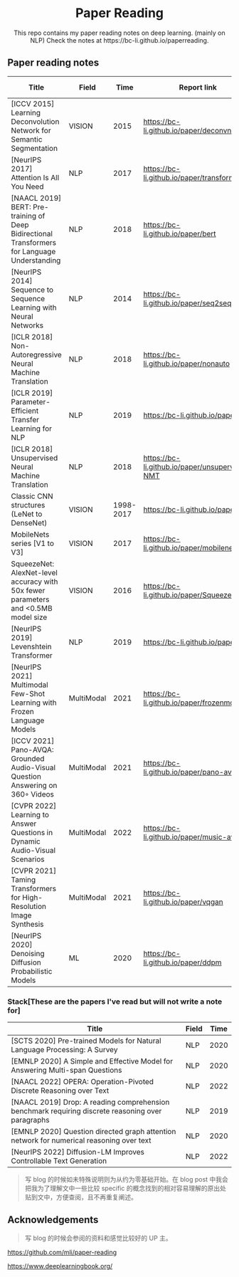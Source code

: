  <h1 align="center">Paper Reading</h1>

<div align="center"> 
  This repo contains my paper reading notes on deep learning. (mainly on NLP)
  Check the notes at https://bc-li.github.io/paperreading.
</div>

## Paper reading notes

| Title                                                        | Field | Time | Report link                       | Time I started | Status      |
| ------------------------------------------------------------ | ----- | ---- | --------------------------------- | ----------- | ----------- |
| [ICCV 2015] Learning Deconvolution Network for Semantic Segmentation | VISION   | 2015 | https://bc-li.github.io/paper/deconvnet | 2021/5/17 | Done |
| [NeurIPS 2017] Attention Is All You Need                     | NLP   | 2017 | https://bc-li.github.io/paper/transformer | 2021/12/11 | Done |
| [NAACL 2019] BERT: Pre-training of Deep Bidirectional Transformers for Language Understanding | NLP   | 2018 | https://bc-li.github.io/paper/bert         | 2021/12/15 | Done       |
| [NeurIPS 2014] Sequence to Sequence Learning with Neural Networks | NLP   | 2014 | https://bc-li.github.io/paper/seq2seq      | 2022/1/21 | Done  |
| [ICLR 2018] Non-Autoregressive Neural Machine Translation | NLP | 2018 | https://bc-li.github.io/paper/nonauto | 2022/1/24 | Done |
| [ICLR 2019] Parameter-Efficient Transfer Learning for NLP | NLP | 2019 | https://bc-li.github.io/paper/petl | 2022/2/2 | Done |
| [ICLR 2018] Unsupervised Neural Machine Translation | NLP | 2018 | https://bc-li.github.io/paper/unsupervised-NMT | 2022/2/4 | Done |
| Classic CNN structures (LeNet to DenseNet) | VISION | 1998-2017 | https://bc-li.github.io/paper/cnn | 2022/2/25      | Done |
| MobileNets series [V1 to V3] | VISION   | 2017 |  https://bc-li.github.io/paper/mobilenets | 2022/3/10 | Done |
| SqueezeNet: AlexNet-level accuracy with 50x fewer parameters and <0.5MB model size | VISION   | 2016 |  https://bc-li.github.io/paper/SqueezeNet | 2022/3/10 | Dropped |
| [NeurIPS 2019] Levenshtein Transformer | NLP | 2019 | https://bc-li.github.io/paper/lt | 2022/2/15 | 70% |
| [NeurIPS 2021] Multimodal Few-Shot Learning with Frozen Language Models | MultiModal | 2021 | https://bc-li.github.io/paper/frozenmodel | 2022/4/6 | 50% |
| [ICCV 2021] Pano-AVQA: Grounded Audio-Visual Question Answering on 360◦ Videos | MultiModal | 2021 | https://bc-li.github.io/paper/pano-avqa | 2022/4/15 | Pending |
| [CVPR 2022] Learning to Answer Questions in Dynamic Audio-Visual Scenarios | MultiModal | 2022 | https://bc-li.github.io/paper/music-avqa | 2022/4/15 | 80% |
| [CVPR 2021] Taming Transformers for High-Resolution Image Synthesis | MultiModal | 2021 | https://bc-li.github.io/paper/vqgan | 2022/8/4 | Done |
| [NeurIPS 2020] Denoising Diffusion Probabilistic Models | ML | 2020 | https://bc-li.github.io/paper/ddpm | 2022/10/3 | Pending |




### Stack[These are the papers I've read but will not write a note for]

| Title                                                        | Field | Time | 
| ------------------------------------------------------------ | ----- | ---- | 
| [SCTS 2020] Pre-trained Models for Natural Language Processing: A Survey | NLP   | 2020 |
| [EMNLP 2020] A Simple and Effective Model for Answering Multi-span Questions | NLP   | 2020 |
| [NAACL 2022] OPERA: Operation-Pivoted Discrete Reasoning over Text | NLP| 2022|
| [NAACL 2019] Drop: A reading comprehension benchmark requiring discrete reasoning over paragraphs | NLP| 2019|
| [EMNLP 2020] Question directed graph attention network for numerical reasoning over text | NLP| 2020|
| [NeurIPS 2022] Diffusion-LM Improves Controllable Text Generation | NLP| 2022|

> 写 blog 的时候如未特殊说明则为从约为零基础开始。在 blog post 中我会把我为了理解文中一些比较 specific 的概念找到的相对容易理解的原出处贴到文中，方便查阅，且不再重复阐述。


## Acknowledgements

> 写 blog 的时候会参阅的资料和感觉比较好的 UP 主。

https://github.com/mli/paper-reading

https://www.deeplearningbook.org/

